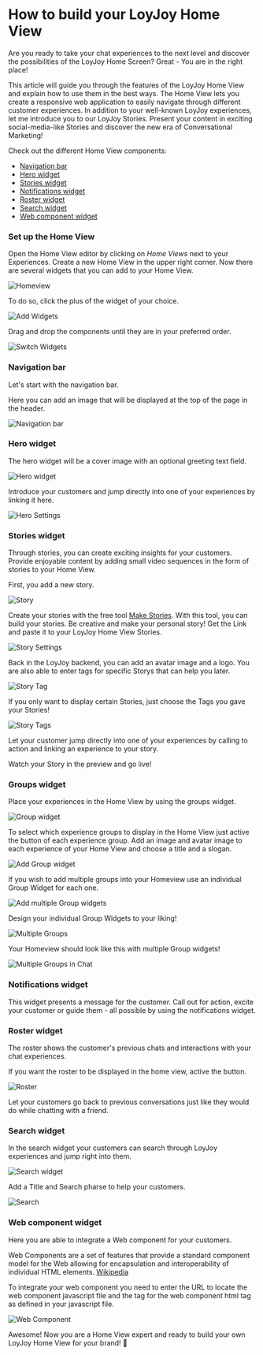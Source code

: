 # How to build your LoyJoy Home View

Are you ready to take your chat experiences to the next level and discover the possibilities of the LoyJoy Home Screen? Great - You are in the right place!

This article will guide you through the features of the LoyJoy Home View and explain how to use them in the best ways. The Home View lets you create a responsive web application to easily navigate through different customer experiences. In addition to your well-known LoyJoy experiences, let me introduce you to our LoyJoy Stories. Present your content in exciting social-media-like Stories and discover the new era of Conversational Marketing!


Check out the different Home View components:

- [Navigation bar](#Navigation-bar)
- [Hero widget](#Hero-widget)
- [Stories widget](#Stories-widget)
- [Notifications widget](#Notifications-widget)
- [Roster widget](#Roster-widget)
- [Search widget](#Search-widget)
- [Web component widget](#Web-component-widget)


### Set up the Home View

Open the Home View editor by clicking on *Home Views* next to your Experiences. Create a new Home View in the upper right corner. Now there are several widgets that you can add to your Home View.

![Homeview](/experiences/homeview/Homeviews.png)

To do so, click the plus of the widget of your choice.

![Add Widgets](/experiences/homeview/Add_widget.gif)

Drag and drop the components until they are in your preferred order.

![Switch Widgets](/experiences/homeview/Switch_widget.gif)

### Navigation bar

Let's start with the navigation bar.

Here you can add an image that will be displayed at the top of the page in the header.

![Navigation bar](/experiences/homeview/Navigationbar.png)

### Hero widget

The hero widget will be a cover image with an optional greeting text field.

![Hero widget](/experiences/homeview/Hero_chat.png)

Introduce your customers and jump directly into one of your experiences by linking it here.

![Hero Settings](/experiences/homeview/Hero_widget.png)

### Stories widget

Through stories, you can create exciting insights for your customers. Provide enjoyable content by adding small video sequences in the form of stories to your Home View.

First, you add a new story.

![Story](/experiences/homeview/Story.gif)

Create your stories with the free tool [Make Stories](https://makestories.io/). With this tool, you can build your stories. Be creative and make your personal story! Get the Link and paste it to your LoyJoy Home View Stories.

![Story Settings](/experiences/homeview/Story_settings.png)

Back in the LoyJoy backend, you can add an avatar image and a logo. You are also able to enter tags for specific Storys that can help you later. 

![Story Tag](/experiences/homeview/Tags_story.gif)

If you only want to display certain Stories, just choose the Tags you gave your Stories!

![Story Tags](/experiences/homeview/Story_tags.png)

Let your customer jump directly into one of your experiences by calling to action and linking an experience to your story.

Watch your Story in the preview and go live!

### Groups widget

Place your experiences in the Home View by using the groups widget.

![Group widget](/experiences/homeview/Groupone.png)

To select which experience groups to display in the Home View just active the button of each experience group. Add an image and avatar image to each experience of your Home View and choose a title and a slogan.

![Add Group widget](/experiences/homeview/Add_Group.png)

If you wish to add multiple groups into your Homeview use an individual Group Widget for each one. 

![Add multiple Group widgets](/experiences/homeview/Group_Widget.png)

Design your individual Group Widgets to your liking! 

![Multiple Groups](/experiences/homeview/Grouptwo.png)

Your Homeview should look like this with multiple Group widgets!

![Multiple Groups in Chat](/experiences/homeview/Groups.png)

### Notifications widget

This widget presents a message for the customer. Call out for action, excite your customer or guide them - all possible by using the notifications widget.

### Roster widget

The roster shows the customer's previous chats and interactions with your chat experiences.

If you want the roster to be displayed in the home view, active the button.

![Roster](/experiences/homeview/Roster.gif)

Let your customers go back to previous conversations just like they would do while chatting with a friend.

### Search widget 

In the search widget your customers can search through LoyJoy experiences and jump right into them.

![Search widget](/experiences/homeview/Search_Chat.png)

Add a Title and Search pharse to help your customers. 

![Search](/experiences/homeview/Search_Widget.png)

### Web component widget 

Here you are able to integrate a Web component for your customers. 

Web Components are a set of features that provide a standard component model for the Web allowing for encapsulation and interoperability of individual HTML elements. [Wikipedia](https://en.wikipedia.org/wiki/Web_Components)

To integrate your web component you need to enter the URL to locate the web component javascript file and the tag  for the web component html tag as defined in your javascript file.

![Web Component](/experiences/experiences/Web_component.png)


Awesome! Now you are a Home View expert and ready to build your own LoyJoy Home View for your brand! :tada:
